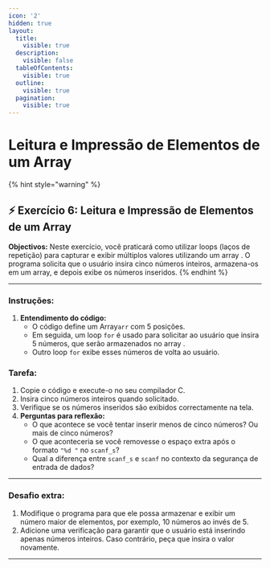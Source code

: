 ```yaml
---
icon: '2'
hidden: true
layout:
  title:
    visible: true
  description:
    visible: false
  tableOfContents:
    visible: true
  outline:
    visible: true
  pagination:
    visible: true
---
```


# Leitura e Impressão de Elementos de um Array

{% hint style="warning" %}
## ⚡️ Exercício 6:  Leitura e Impressão de Elementos de um Array



**Objectivos:** Neste exercício, você praticará como utilizar loops (laços de repetição) para capturar e exibir múltiplos valores utilizando um array . O programa solicita que o usuário insira cinco números inteiros, armazena-os em um array, e depois exibe os números inseridos.
{% endhint %}



***



### **Instruções:**

1. **Entendimento do código:**
   * O código define um Array`arr` com 5 posições.
   * Em seguida, um loop `for` é usado para solicitar ao usuário que insira 5 números, que serão armazenados no array .
   * Outro loop `for` exibe esses números de volta ao usuário.

### **Tarefa:**

1. Copie o código e execute-o no seu compilador C.
2. Insira cinco números inteiros quando solicitado.
3. Verifique se os números inseridos são exibidos correctamente na tela.
4. **Perguntas para reflexão:**
   * O que acontece se você tentar inserir menos de cinco números? Ou mais de cinco números?
   * O que aconteceria se você removesse o espaço extra após o formato `"%d "` no `scanf_s`?
   * Qual a diferença entre `scanf_s` e `scanf` no contexto da segurança de entrada de dados?



***



### **Desafio extra:**

1. Modifique o programa para que ele possa armazenar e exibir um número maior de elementos, por exemplo, 10 números ao invés de 5.
2. Adicione uma verificação para garantir que o usuário está inserindo apenas números inteiros. Caso contrário, peça que insira o valor novamente.



***


